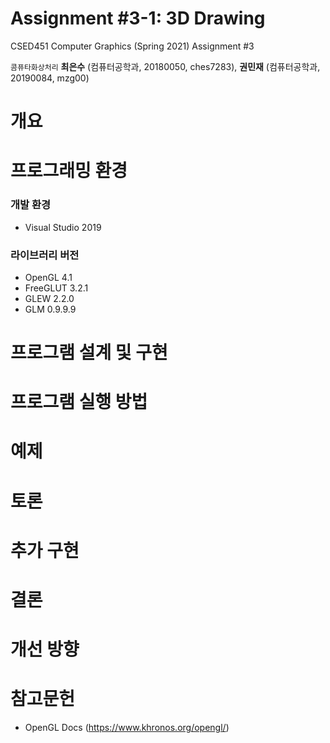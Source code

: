 Assignment #3-1: 3D Drawing
===
CSED451 Computer Graphics (Spring 2021) Assignment #3

`콤퓨타화상처리`
**최은수** (컴퓨터공학과, 20180050, ches7283),
**권민재** (컴퓨터공학과, 20190084, mzg00)


# 개요


# 프로그래밍 환경
### 개발 환경
- Visual Studio 2019
### 라이브러리 버전
- OpenGL 4.1
- FreeGLUT 3.2.1
- GLEW 2.2.0
- GLM 0.9.9.9


# 프로그램 설계 및 구현



# 프로그램 실행 방법



# 예제


# 토론



# 추가 구현



# 결론


# 개선 방향


# 참고문헌
- OpenGL Docs (https://www.khronos.org/opengl/)